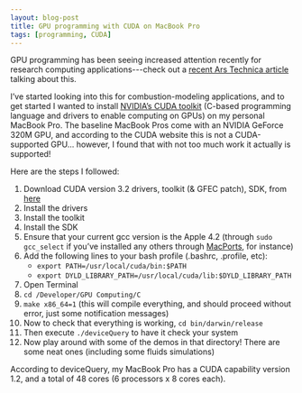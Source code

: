 ```yaml
---
layout: blog-post
title: GPU programming with CUDA on MacBook Pro
tags: [programming, CUDA]
---
```


GPU programming has been seeing increased attention recently for research computing applications---check out a [recent Ars Technica article](http://arstechnica.com/science/news/2011/03/high-performance-computing-on-gamer-pcs-part-1-hardware.ars) talking about this.

I’ve started looking into this for combustion-modeling applications, and to get started I wanted to install [NVIDIA’s CUDA toolkit](http://www.nvidia.com/object/cuda_home_new.html) (C-based programming language and drivers to enable computing on GPUs) on my personal MacBook Pro. The baseline MacBook Pros come with an NVIDIA GeForce 320M GPU, and according to the CUDA website this is not a CUDA-supported GPU... however, I found that with not too much work it actually is supported!

Here are the steps I followed:

1. Download CUDA version 3.2 drivers, toolkit (& GFEC patch), SDK, from [here](http://developer.nvidia.com/object/cuda_3_2_downloads.html)
2. Install the drivers
3. Install the toolkit
4. Install the SDK
5. Ensure that your current gcc version is the Apple 4.2 (through `sudo gcc_select` if you’ve installed any others through [MacPorts](http://www.macports.org/), for instance)
6. Add the following lines to your bash profile (.bashrc, .profile, etc):
    - `export PATH=/usr/local/cuda/bin:$PATH`
    - `export DYLD_LIBRARY_PATH=/usr/local/cuda/lib:$DYLD_LIBRARY_PATH`
7. Open Terminal
8. `cd /Developer/GPU Computing/C`
9. `make x86_64=1` (this will compile everything, and should proceed without error, just some notification messages)
10. Now to check that everything is working, `cd bin/darwin/release`
11. Then execute `./deviceQuery` to have it check your system
12. Now play around with some of the demos in that directory! There are some neat ones (including some fluids simulations)

According to deviceQuery, my MacBook Pro has a CUDA capability version 1.2, and a total of 48 cores (6 processors x 8 cores each).

